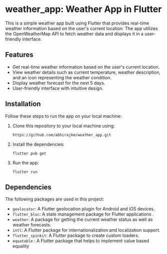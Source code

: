 # weather_app: Weather App in Flutter

This is a simple weather app built using Flutter that provides real-time weather information based on the user's current location. 
The app utilizes the OpenWeatherMap API to fetch weather data and displays it in a user-friendly interface.

## Features

- Get real-time weather information based on the user's current location.
- View weather details such as current temperature, weather description, 
  and an icon representing the weather condition.
- Display weather forecast for the next 5 days.
- User-friendly interface with intuitive design.


## Installation

Follow these steps to run the app on your local machine:
1. Clone this repository to your local machine using:
    ```
    https://github.com/abhirajkm/weather_app.git
    ```
2. Install the dependencies:
    ```
    flutter pub get
    ```

3. Run the app:
    ```
    flutter run
    ```

## Dependencies

The following packages are used in this project:

- `geolocator`: A Flutter geolocation plugin for Android and iOS devices.
- `flutter_bloc`: A state management package for Flutter applications .
- `weather`: A package for  getting the current weather status as well as weather forecasts.
- `intl`: A Flutter package for internationalization and localization support.
- `flutter_spinkit`: A Flutter package to create custom loaders.
- `equatable` : A Flutter package that helps to implement value based equality
